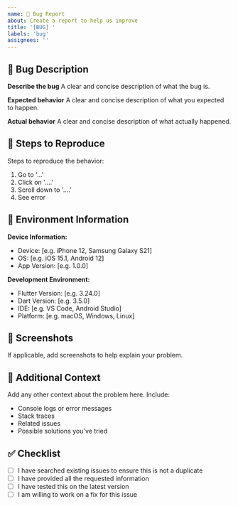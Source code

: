 ```yaml
---
name: 🐛 Bug Report
about: Create a report to help us improve
title: '[BUG] '
labels: 'bug'
assignees: ''
---
```


## 🐛 Bug Description

**Describe the bug**
A clear and concise description of what the bug is.

**Expected behavior**
A clear and concise description of what you expected to happen.

**Actual behavior**
A clear and concise description of what actually happened.

## 🔄 Steps to Reproduce

Steps to reproduce the behavior:

1. Go to '...'
2. Click on '....'
3. Scroll down to '....'
4. See error

## 📱 Environment Information

**Device Information:**
- Device: [e.g. iPhone 12, Samsung Galaxy S21]
- OS: [e.g. iOS 15.1, Android 12]
- App Version: [e.g. 1.0.0]

**Development Environment:**
- Flutter Version: [e.g. 3.24.0]
- Dart Version: [e.g. 3.5.0]
- IDE: [e.g. VS Code, Android Studio]
- Platform: [e.g. macOS, Windows, Linux]

## 📸 Screenshots

If applicable, add screenshots to help explain your problem.

## 📝 Additional Context

Add any other context about the problem here. Include:

- Console logs or error messages
- Stack traces
- Related issues
- Possible solutions you've tried

## ✅ Checklist

- [ ] I have searched existing issues to ensure this is not a duplicate
- [ ] I have provided all the requested information
- [ ] I have tested this on the latest version
- [ ] I am willing to work on a fix for this issue
